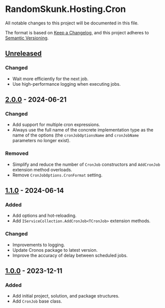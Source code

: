 
# RandomSkunk.Hosting.Cron

All notable changes to this project will be documented in this file.

The format is based on [Keep a Changelog],
and this project adheres to [Semantic Versioning].

## [Unreleased]

### Changed

- Wait more efficiently for the next job.
- Use high-performance logging when executing jobs.

## [2.0.0] - 2024-06-21

### Changed

- Add support for multiple cron expressions.
- Always use the full name of the concrete implementation type as the name of the options (the `cronJobOptionsName` and `cronJobName` parameters no longer exist).

### Removed

- Simplify and reduce the number of `CronJob` constructors and `AddCronJob` extension method overloads.
- Remove `CronJobOptions.CronFormat` setting.

## [1.1.0] - 2024-06-14

### Added

- Add options and hot-reloading.
- Add `IServiceCollection.AddCronJob<TCronJob>` extension methods.

### Changed

- Improvements to logging.
- Update Cronos package to latest version.
- Improve the accuracy of delay between scheduled jobs.

## [1.0.0] - 2023-12-11

### Added

- Add initial project, solution, and package structures.
- Add `CronJob` base class.

[Keep a Changelog]: https://keepachangelog.com/
[Semantic Versioning]: https://semver.org/

[Unreleased]: https://github.com/bfriesen/RandomSkunk.Hosting.Cron/compare/v2.0.0...HEAD
[2.0.0]: https://github.com/bfriesen/RandomSkunk.Hosting.Cron/compare/v1.1.0...v2.0.0
[1.1.0]: https://github.com/bfriesen/RandomSkunk.Hosting.Cron/compare/v1.0.0...v1.1.0
[1.0.0]: https://github.com/bfriesen/RandomSkunk.Hosting.Cron/compare/v0.0.0...v1.0.0
